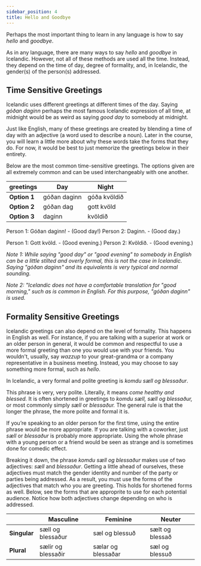 ```yaml
---
sidebar_position: 4
title: Hello and Goodbye
---
```


Perhaps the most important thing to learn in any language is how to say *hello* and *goodbye*. 

As in any language, there are many ways to say *hello* and *goodbye* in Icelandic. However, not all of these methods are used all the time. Instead, they depend on the time of day, degree of formality, and, in Icelandic, the gender(s) of the person(s) addressed.

## Time Sensitive Greetings

Icelandic uses different greetings at different times of the day. Saying *góðan daginn* perhaps the most famous Icelandic expression of all time, at midnight would be as weird as saying *good day* to somebody at midnight.

Just like English, many of these greetings are created by blending a time of day with an adjective (a word used to describe a noun). Later in the course, you will learn a little more about why these words take the forms that they do. For now, it would be best to just memorize the greetings below in their entirety.

Below are the most common time-sensitive greetings. The options given are all extremely common and can be used interchangeably with one another. 

| greetings | **Day** | **Night** |
|------------|-----------|-----------|
| **Option 1**   | góðan daginn      | góða kvöldið      |
| **Option 2**   | góðan dag      | gott kvöld      |
| **Option 3**   | daginn     | kvöldið      |

Person 1: Góðan daginn! - (Good day!)
Person 2: Daginn. - (Good day.)

Person 1: Gott kvöld. - (Good evening.)
Person 2: Kvöldið. - (Good evening.)

*Note 1:  While saying "good day" or "good evening" to somebody in English can be a little stilted and overly formal, this is not the case in Icelandic. Saying "góðan daginn" and its equivalents is very typical and normal sounding.*

*Note 2: "Icelandic does not have a comfortable translation for "good morning," such as is common in English. For this purpose, "góðan daginn" is used.*

## Formality Sensitive Greetings
Icelandic greetings can also depend on the level of formality. This happens in English as well. For instance, if you are talking with a superior at work or an older person in general, it would be common and respectful to use a more formal greeting than one you would use with your friends. You wouldn't, usually, say *wazzup* to your great-grandma or a company representative in a business meeting. Instead, you may choose to say something more formal, such as *hello*.
 
In Icelandic, a very formal and polite  greeting is *komdu sæll og blessaður*.

This phrase is very, very polite. Literally, it  means *come healthy and blessed.* It is often shortened in greetings to *komdu sæll,* *sæll og blessaður,* or most commonly simply *sæll* or *blessaður.* The general rule is that the longer the phrase, the more polite and formal it is. 

If you’re speaking to an older person for the first time, using the entire phrase would be more appropriate. If you are talking with a coworker, just *sæll* or *blessaður* is probably more appropriate. Using the whole phrase with a young person or a friend would be seen as strange and is sometimes done for comedic effect. 

Breaking it down, the phrase *komdu sæll og blessaður* makes use of two adjectives: *sæll* and *blessaður*. Getting a little ahead of ourselves, these adjectives must match the gender identity and number of the party or parties being addressed. As a result, you must use the forms of the adjectives that match who you are greeting. This holds for shortened forms as well. Below, see the forms that are approprite to use for each potential audience. Notice how both adjectives change depending on who is addressed. 

|              | **Masculine**      | **Feminine**       | **Neuter**      |
|--------------|--------------------|--------------------|-----------------|
| **Singular** | sæll og blessaður  | sæl og blessuð     | sælt og blessað |
| **Plural**   | sælir og blessaðir | sælar og blessaðar | sæl og blessuð  |